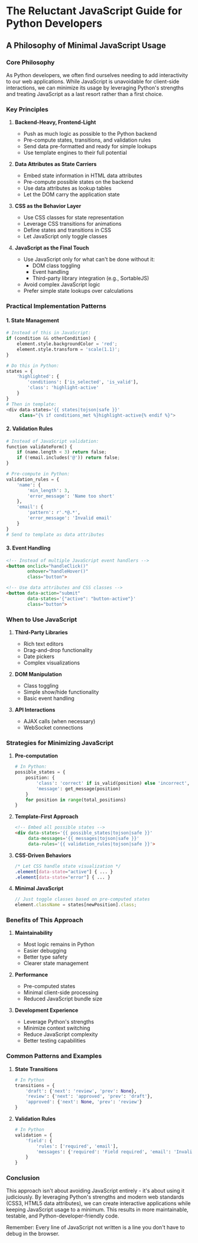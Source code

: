 # The Reluctant JavaScript Guide for Python Developers
## A Philosophy of Minimal JavaScript Usage

### Core Philosophy
As Python developers, we often find ourselves needing to add interactivity to our web applications. While JavaScript is unavoidable for client-side interactions, we can minimize its usage by leveraging Python's strengths and treating JavaScript as a last resort rather than a first choice.

### Key Principles

1. **Backend-Heavy, Frontend-Light**
   - Push as much logic as possible to the Python backend
   - Pre-compute states, transitions, and validation rules
   - Send data pre-formatted and ready for simple lookups
   - Use template engines to their full potential

2. **Data Attributes as State Carriers**
   - Embed state information in HTML data attributes
   - Pre-compute possible states on the backend
   - Use data attributes as lookup tables
   - Let the DOM carry the application state

3. **CSS as the Behavior Layer**
   - Use CSS classes for state representation
   - Leverage CSS transitions for animations
   - Define states and transitions in CSS
   - Let JavaScript only toggle classes

4. **JavaScript as the Final Touch**
   - Use JavaScript only for what can't be done without it:
     - DOM class toggling
     - Event handling
     - Third-party library integration (e.g., SortableJS)
   - Avoid complex JavaScript logic
   - Prefer simple state lookups over calculations

### Practical Implementation Patterns

#### 1. State Management
```python
# Instead of this in JavaScript:
if (condition && otherCondition) {
    element.style.backgroundColor = 'red';
    element.style.transform = 'scale(1.1)';
}

# Do this in Python:
states = {
    'highlighted': {
        'conditions': ['is_selected', 'is_valid'],
        'class': 'highlight-active'
    }
}
# Then in template:
<div data-states='{{ states|tojson|safe }}' 
     class="{% if conditions_met %}highlight-active{% endif %}">
```

#### 2. Validation Rules
```python
# Instead of JavaScript validation:
function validateForm() {
    if (name.length < 3) return false;
    if (!email.includes('@')) return false;
}

# Pre-compute in Python:
validation_rules = {
    'name': {
        'min_length': 3,
        'error_message': 'Name too short'
    },
    'email': {
        'pattern': r'.*@.*',
        'error_message': 'Invalid email'
    }
}
# Send to template as data attributes
```

#### 3. Event Handling
```html
<!-- Instead of multiple JavaScript event handlers -->
<button onclick="handleClick()" 
        onhover="handleHover()" 
        class="button">

<!-- Use data attributes and CSS classes -->
<button data-action="submit"
        data-states='{"active": "button-active"}'
        class="button">
```

### When to Use JavaScript

1. **Third-Party Libraries**
   - Rich text editors
   - Drag-and-drop functionality
   - Date pickers
   - Complex visualizations

2. **DOM Manipulation**
   - Class toggling
   - Simple show/hide functionality
   - Basic event handling

3. **API Interactions**
   - AJAX calls (when necessary)
   - WebSocket connections

### Strategies for Minimizing JavaScript

1. **Pre-computation**
   ```python
   # In Python:
   possible_states = {
       position: {
           'class': 'correct' if is_valid(position) else 'incorrect',
           'message': get_message(position)
       }
       for position in range(total_positions)
   }
   ```

2. **Template-First Approach**
   ```html
   <!-- Embed all possible states -->
   <div data-states='{{ possible_states|tojson|safe }}'
        data-messages='{{ messages|tojson|safe }}'
        data-rules='{{ validation_rules|tojson|safe }}'>
   ```

3. **CSS-Driven Behaviors**
   ```css
   /* Let CSS handle state visualization */
   .element[data-state="active"] { ... }
   .element[data-state="error"] { ... }
   ```

4. **Minimal JavaScript**
   ```javascript
   // Just toggle classes based on pre-computed states
   element.className = states[newPosition].class;
   ```

### Benefits of This Approach

1. **Maintainability**
   - Most logic remains in Python
   - Easier debugging
   - Better type safety
   - Clearer state management

2. **Performance**
   - Pre-computed states
   - Minimal client-side processing
   - Reduced JavaScript bundle size

3. **Development Experience**
   - Leverage Python's strengths
   - Minimize context switching
   - Reduce JavaScript complexity
   - Better testing capabilities

### Common Patterns and Examples

1. **State Transitions**
   ```python
   # In Python
   transitions = {
       'draft': {'next': 'review', 'prev': None},
       'review': {'next': 'approved', 'prev': 'draft'},
       'approved': {'next': None, 'prev': 'review'}
   }
   ```

2. **Validation Rules**
   ```python
   # In Python
   validation = {
       'field': {
           'rules': ['required', 'email'],
           'messages': {'required': 'Field required', 'email': 'Invalid email'}
       }
   }
   ```

### Conclusion

This approach isn't about avoiding JavaScript entirely - it's about using it judiciously. By leveraging Python's strengths and modern web standards (CSS3, HTML5 data attributes), we can create interactive applications while keeping JavaScript usage to a minimum. This results in more maintainable, testable, and Python-developer-friendly code.

Remember: Every line of JavaScript not written is a line you don't have to debug in the browser.